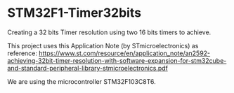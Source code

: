 # STM32F1-Timer32bits
Creating a 32 bits Timer resolution using two 16 bits timers to achieve.

This project uses this Application Note (by STmicroelectronics) as reference:
https://www.st.com/resource/en/application_note/an2592-achieving-32bit-timer-resolution-with-software-expansion-for-stm32cube-and-standard-peripheral-library-stmicroelectronics.pdf

We are using the microcontroller STM32F103C8T6.

